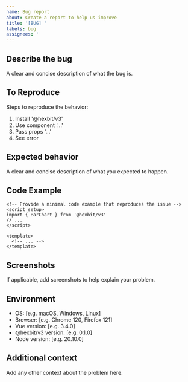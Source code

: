 ```yaml
---
name: Bug report
about: Create a report to help us improve
title: '[BUG] '
labels: bug
assignees: ''
---
```


## Describe the bug

A clear and concise description of what the bug is.

## To Reproduce

Steps to reproduce the behavior:

1. Install '@hexbit/v3'
2. Use component '...'
3. Pass props '...'
4. See error

## Expected behavior

A clear and concise description of what you expected to happen.

## Code Example

```vue
<!-- Provide a minimal code example that reproduces the issue -->
<script setup>
import { BarChart } from '@hexbit/v3'
// ...
</script>

<template>
  <!-- ... -->
</template>
```

## Screenshots

If applicable, add screenshots to help explain your problem.

## Environment

- OS: [e.g. macOS, Windows, Linux]
- Browser: [e.g. Chrome 120, Firefox 121]
- Vue version: [e.g. 3.4.0]
- @hexbit/v3 version: [e.g. 0.1.0]
- Node version: [e.g. 20.10.0]

## Additional context

Add any other context about the problem here.
